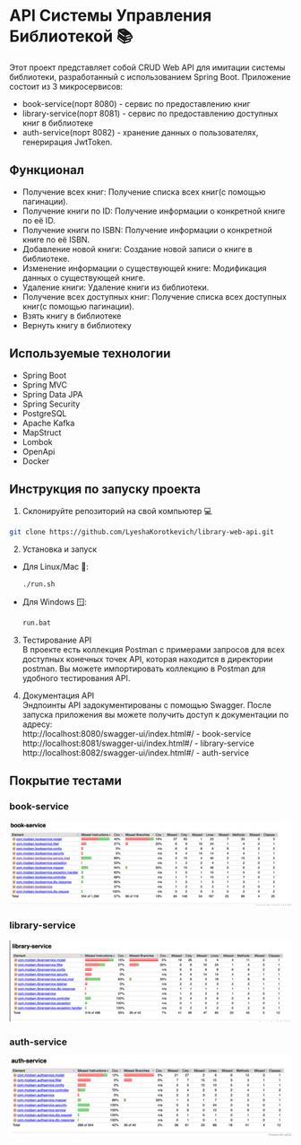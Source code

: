 # API Системы Управления Библиотекой 📚

Этот проект представляет собой CRUD Web API для имитации системы библиотеки, разработанный с использованием Spring Boot.
Приложение состоит из 3 микросервисов:
- book-service(порт 8080) - сервис по предоставлению книг
- library-service(порт 8081) - сервис по предоставлению доступных книг в библиотеке
- auth-service(порт 8082) - хранение данных о пользователях, генерирация JwtToken.

## Функционал
- Получение всех книг: Получение списка всех книг(с помощью пагинации).
- Получение книги по ID: Получение информации о конкретной книге по её ID.
- Получение книги по ISBN: Получение информации о конкретной книге по её ISBN.
- Добавление новой книги: Создание новой записи о книге в библиотеке.
- Изменение информации о существующей книге: Модификация данных о существующей книге.
- Удаление книги: Удаление книги из библиотеки.
- Получение всех доступных книг: Получение списка всех доступных книг(с помощью пагинации).
- Взять книгу в библиотеке
- Вернуть книгу в библиотеку

## Используемые технологии
- Spring Boot
- Spring MVC
- Spring Data JPA
- Spring Security
- PostgreSQL
- Apache Kafka
- MapStruct
- Lombok
- OpenApi
- Docker

## Инструкция по запуску проекта
1. Склонируйте репозиторий на свой компьютер 💻
  ```bash
  git clone https://github.com/LyeshaKorotkevich/library-web-api.git
  ```
2. Установка и запуск
* Для Linux/Mac 🍎:
  ```bash
  ./run.sh
  ```
* Для Windows 🪟:
  ```bash
  run.bat
  ```
3. Тестирование API  
  В проекте есть коллекция Postman с примерами запросов для всех доступных конечных точек API, которая находится в директории postman.
  Вы можете импортировать коллекцию в Postman для удобного тестирования API.

4. Документация API  
   Эндпоинты API задокументированы с помощью Swagger. После запуска приложения вы можете получить доступ к документации по адресу:  
   http://localhost:8080/swagger-ui/index.html#/ - book-service  
   http://localhost:8081/swagger-ui/index.html#/ - library-service  
   http://localhost:8082/swagger-ui/index.html#/ - auth-service

## Покрытие тестами

### book-service
![img_1.png](images/img_1.png)

### library-service
![img.png](images/img.png)

### auth-service

![img.png](images/img_2.png)